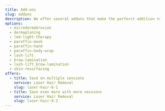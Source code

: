 ```yaml
---
title: Add-ons
slug: addons
description: We offer several addons that make the perferct addition to your experience.
options:
  - microdermabrasion
  - dermaplaning
  - led-light-therapy
  - paraffin-mask
  - paraffin-hand
  - paraffin-body-wrap
  - lash-lift
  - brow-lamination
  - lash-lift_brow-lamination
  - skin-resurfacing
offers:
  - title: Save on multiple sessions
    service: Laser Hair Removal
    slug: laser-hair-6-1
  - title: Save even more with more sessions
    service: Laser Hair Removal
    slug: laser-hair-9-2
---
```

